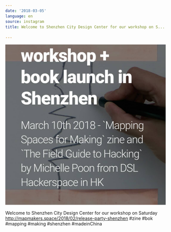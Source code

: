 ```yaml
---
date: '2018-03-05'
language: en
source: instagram
title: Welcome to Shenzhen City Design Center for our workshop on S...

---
```


![](/uploads/instagram/201803/5a21f1cb590d736f17ba8350f67ff589.jpg)

Welcome to Shenzhen City Design Center for our workshop on Saturday http://mapmakers.space/2018/02/release-party-shenzhen #zine #bok #mapping #making #shenzhen #madeinChina
            